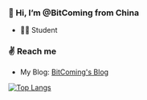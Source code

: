 ### 👋 Hi, I’m @BitComing from China
- 🧑‍🎓 Student


### ✌️ Reach me
- My Blog: [BitComing's Blog](https://bitcoming.github.io)

[![Top Langs](https://github-readme-stats.vercel.app/api/top-langs/?username=BitComing&layout=compact)](https://github.com/anuraghazra/github-readme-stats)

<!---
biuperman/biuperman is a ✨ special ✨ repository because its `README.md` (this file) appears on your GitHub profile.
You can click the Preview link to take a look at your changes.
--->
